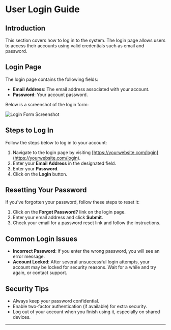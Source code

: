 # User Login Guide

## Introduction

This section covers how to log in to the system. The login page allows users to access their accounts using valid credentials such as email and password.

## Login Page

The login page contains the following fields:

- **Email Address**: The email address associated with your account.
- **Password**: Your account password.

Below is a screenshot of the login form:

![Login Form Screenshot](path-to-your-screenshot.png)

## Steps to Log In

Follow the steps below to log in to your account:

1. Navigate to the login page by visiting [https://yourwebsite.com/login](https://yourwebsite.com/login).
2. Enter your **Email Address** in the designated field.
3. Enter your **Password**.
4. Click on the **Login** button.

## Resetting Your Password

If you've forgotten your password, follow these steps to reset it:

1. Click on the **Forgot Password?** link on the login page.
2. Enter your email address and click **Submit**.
3. Check your email for a password reset link and follow the instructions.

## Common Login Issues

- **Incorrect Password**: If you enter the wrong password, you will see an error message.
- **Account Locked**: After several unsuccessful login attempts, your account may be locked for security reasons. Wait for a while and try again, or contact support.

## Security Tips

- Always keep your password confidential.
- Enable two-factor authentication (if available) for extra security.
- Log out of your account when you finish using it, especially on shared devices.

---
